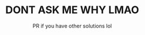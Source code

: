 <h1 align="center">DONT ASK ME WHY LMAO</h1>
<p align="center">PR if you have other solutions lol</p>
